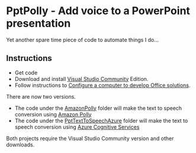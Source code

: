 # PptPolly - Add voice to a PowerPoint presentation

Yet another spare time piece of code to automate things I do...

## Instructions

- Get code
- Download and install [Visual Studio Community](https://visualstudio.microsoft.com/vs/community/) Edition.
- Follow instructions to [Configure a computer to develop Office solutions](https://docs.microsoft.com/en-us/visualstudio/vsto/configuring-a-computer-to-develop-office-solutions).

There are now two versions.

- The code under the [AmazonPolly](./AmazonPolly/) folder will make the text to speech conversion using [Amazon Polly](https://aws.amazon.com/polly/)
- The code under the [PptTextToSpeechAzure](./PptTextToSpeechAzure/) folder will make the text to speech conversion using [Azure Cognitive Services](https://azure.microsoft.com/en-us/services/cognitive-services/text-to-speech/#features)

Both projects require the Visual Studio Community version and other downloads.
